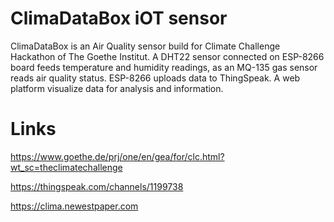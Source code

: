 # ClimaDataBox iOT sensor
ClimaDataBox is an Air Quality sensor build for Climate Challenge Hackathon of The Goethe Institut.
A DHT22 sensor connected on ESP-8266 board feeds temperature and humidity readings, as an MQ-135 gas sensor reads air quality status.
ESP-8266 uploads data to ThingSpeak. A web platform visualize data for analysis and information.
# Links
https://www.goethe.de/prj/one/en/gea/for/clc.html?wt_sc=theclimatechallenge

https://thingspeak.com/channels/1199738

https://clima.newestpaper.com
